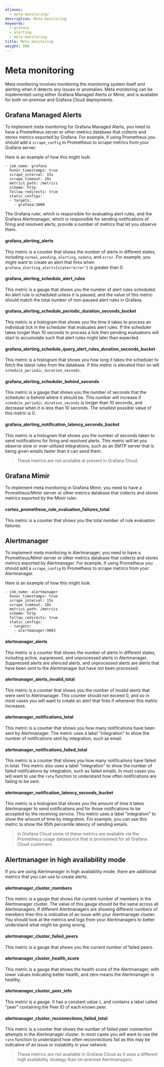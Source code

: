 ```yaml
---
aliases:
  - meta-monitoring/
description: Meta monitoring
keywords:
  - grafana
  - alerting
  - meta-monitoring
title: Meta monitoring
weight: 500
---
```


# Meta monitoring

Meta monitoring involves monitoring the monitoring system itself and alerting when it detects any issues or anomalies. Meta monitoring can be implemented using either Grafana Managed Alerts or Mimir, and is available for both on-premise and Grafana Cloud deployments.

## Grafana Managed Alerts

To implement meta monitoring for Grafana Managed Alerts, you need to have a Prometheus server or other metrics database that collects and stores metrics exported by Grafana. For example, if using Prometheus you should add a `scrape_config` to Prometheus to scrape metrics from your Grafana server.

Here is an example of how this might look:

```
- job_name: grafana
  honor_timestamps: true
  scrape_interval: 15s
  scrape_timeout: 10s
  metrics_path: /metrics
  scheme: http
  follow_redirects: true
  static_configs:
  - targets:
    - grafana:3000
```

The Grafana ruler, which is responsible for evaluating alert rules, and the Grafana Alertmanager, which is responsible for sending notifications of firing and resolved alerts, provide a number of metrics that let you observe them.

#### grafana_alerting_alerts

This metric is a counter that shows the number of alerts in different states, including `normal`, `pending`, `alerting`, `nodata`, and `error`. For example, you might want to create an alert that fires when `grafana_alerting_alerts{state="error"}` is greater than 0.

#### grafana_alerting_schedule_alert_rules

This metric is a gauge that shows you the number of alert rules scheduled. An alert rule is scheduled unless it is paused, and the value of this metric should match the total number of non-paused alert rules in Grafana.

#### grafana_alerting_schedule_periodic_duration_seconds_bucket

This metric is a histogram that shows you the time it takes to process an individual tick in the scheduler that evaluates alert rules. If the scheduler takes longer than 10 seconds to process a tick then pending evaluations will start to accumulate such that alert rules might later than expected.

#### grafana_alerting_schedule_query_alert_rules_duration_seconds_bucket

This metric is a histogram that shows you how long it takes the scheduler to fetch the latest rules from the database. If this metric is elevated then so will `schedule_periodic_duration_seconds`.

#### grafana_alerting_scheduler_behind_seconds

This metric is a gauge that shows you the number of seconds that the scheduler is behind where it should be. This number will increase if `schedule_periodic_duration_seconds` is longer than 10 seconds, and decrease when it is less than 10 seconds. The smallest possible value of this metric is 0.

#### grafana_alerting_notification_latency_seconds_bucket

This metric is a histogram that shows you the number of seconds taken to send notifications for firing and resolved alerts. This metric will let you observe slow or over-utilized integrations, such as an SMTP server that is being given emails faster than it can send them.

> These metrics are not available at present in Grafana Cloud.

## Grafana Mimir

To implement meta monitoring in Grafana Mimir, you need to have a Prometheus/Mimir server or other metrics database that collects and stores metrics exported by the Mimir ruler.

#### cortex_prometheus_rule_evaluation_failures_total

This metric is a counter that shows you the total number of rule evaluation failures.

## Alertmanager

To implement meta monitoring in Alertmanager, you need to have a Prometheus/Mimir server or other metrics database that collects and stores metrics exported by Alertmanager. For example, if using Prometheus you should add a `scrape_config` to Prometheus to scrape metrics from your Alertmanager.

Here is an example of how this might look:

```
- job_name: alertmanager
  honor_timestamps: true
  scrape_interval: 15s
  scrape_timeout: 10s
  metrics_path: /metrics
  scheme: http
  follow_redirects: true
  static_configs:
  - targets:
    - alertmanager:9093
```

#### alertmanager_alerts

This metric is a counter that shows the number of alerts in different states, including active, suppressed, and unprocessed alerts in Alertmanager. Suppressed alerts are silenced alerts, and unprocessed alerts are alerts that have been sent to the Alertmanager but have not been processed.

#### alertmanager_alerts_invalid_total

This metric is a counter that shows you the number of invalid alerts that were sent to Alertmanager. This counter should not exceed 0, and so in most cases you will want to create an alert that fires if whenever this metric increases.

#### alertmanager_notifications_total

This metric is a counter that shows you how many notifications have been sent by Alertmanager. The metric uses a label "integration" to show the number of notifications sent by integration, such as email.

#### alertmanager_notifications_failed_total

This metric is a counter that shows you how many notifications have failed in total. This metric also uses a label "integration" to show the number of failed notifications by integration, such as failed emails. In most cases you will want to use the `rate` function to understand how often notifications are failing to be sent.

#### alertmanager_notification_latency_seconds_bucket

This metric is a histogram that shows you the amount of time it takes Alertmanager to send notifications and for those notifications to be accepted by the receiving service. This metric uses a label "integration" to show the amount of time by integration. For example, you can use this metric to show the 95th percentile latency of sending emails.

> In Grafana Cloud some of these metrics are available via the Prometheus usage datasource that is provisioned for all Grafana Cloud customers.

## Alertmanager in high availability mode

If you are using Alertmanager in high availability mode, there are additional metrics that you can use to create alerts.

#### alertmanager_cluster_members

This metric is a gauge that shows the current number of members in the Alertmanager cluster. The value of this gauge should be the same across all Alertmanagers. If different Alertmanagers are showing different numbers of members then this is indicative of an issue with your Alertmanager cluster. You should look at the metrics and logs from your Alertmanagers to better understand what might be going wrong.

#### alertmanager_cluster_failed_peers

This metric is a gauge that shows you the current number of failed peers.

#### alertmanager_cluster_health_score

This metric is a gauge that shows the health score of the Alertmanager, with lower values indicating better health, and zero means the Alertmanager is healthy.

#### alertmanager_cluster_peer_info

This metric is a gauge. It has a constant value `1`, and contains a label called "peer" containing the Peer ID of each known peer.

#### alertmanager_cluster_reconnections_failed_total

This metric is a counter that shows the number of failed peer connection attempts in the Alertmanager cluster. In most cases you will want to use the `rate` function to understand how often reconnections fail as this may be indicative of an issue or instability in your network.

> These metrics are not available in Grafana Cloud as it uses a different high availability strategy than on-premise Alertmanagers.

<!---
#### cortex_prometheus_rule_group_last_evaluation_timestamp_seconds

#### cortex_prometheus_rule_group_rules

This metric is a counter that shows

> In Grafana Cloud these metrics are available via the Prometheus usage datasource that is provisioned for all Grafana Cloud customers.
-->
